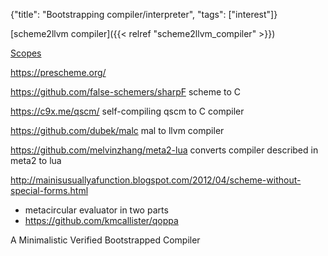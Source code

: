 {"title": "Bootstrapping compiler/interpreter", "tags": ["interest"]}

[scheme2llvm compiler]({{< relref "scheme2llvm_compiler" >}})

[Scopes](https://scopes.readthedocs.io/en/latest/)

https://prescheme.org/

https://github.com/false-schemers/sharpF scheme to C

https://c9x.me/qscm/ self-compiling qscm to C compiler

https://github.com/dubek/malc mal to llvm compiler

https://github.com/melvinzhang/meta2-lua
converts compiler described in meta2 to lua

http://mainisusuallyafunction.blogspot.com/2012/04/scheme-without-special-forms.html
* metacircular evaluator in two parts
* https://github.com/kmcallister/qoppa

A Minimalistic Verified Bootstrapped Compiler
